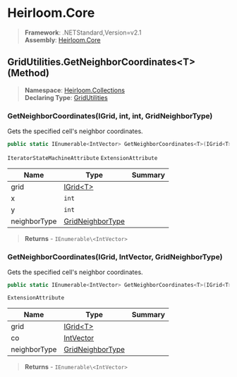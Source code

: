 # Heirloom.Core

> **Framework**: .NETStandard,Version=v2.1  
> **Assembly**: [Heirloom.Core][0]

## GridUtilities.GetNeighborCoordinates\<T> (Method)

> **Namespace**: [Heirloom.Collections][0]  
> **Declaring Type**: [GridUtilities][1]

### GetNeighborCoordinates<T>(IGrid<T>, int, int, GridNeighborType)

Gets the specified cell's neighbor coordinates.

```cs
public static IEnumerable<IntVector> GetNeighborCoordinates<T>(IGrid<T> grid, int x, int y, GridNeighborType neighborType = Axis)
```

`IteratorStateMachineAttribute` `ExtensionAttribute`

| Name         | Type                  | Summary |
|--------------|-----------------------|---------|
| grid         | [IGrid\<T>][2]        |         |
| x            | `int`                 |         |
| y            | `int`                 |         |
| neighborType | [GridNeighborType][3] |         |

> **Returns** - `IEnumerable\<IntVector>`

### GetNeighborCoordinates<T>(IGrid<T>, IntVector, GridNeighborType)

Gets the specified cell's neighbor coordinates.

```cs
public static IEnumerable<IntVector> GetNeighborCoordinates<T>(IGrid<T> grid, IntVector co, GridNeighborType neighborType = Axis)
```

`ExtensionAttribute`

| Name         | Type                  | Summary |
|--------------|-----------------------|---------|
| grid         | [IGrid\<T>][2]        |         |
| co           | [IntVector][4]        |         |
| neighborType | [GridNeighborType][3] |         |

> **Returns** - `IEnumerable\<IntVector>`

[0]: ../../../Heirloom.Core.md
[1]: ../GridUtilities.md
[2]: ../IGrid[T].md
[3]: ../GridNeighborType.md
[4]: ../../Heirloom/IntVector.md
